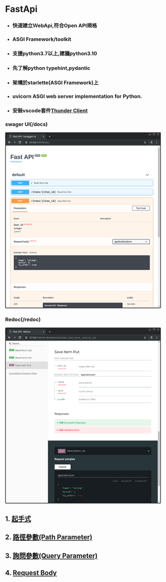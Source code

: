 # FastApi
- ### 快速建立ＷebApi,符合Open API規格
- ### ASGI Framework/toolkit
- ### 支援python3.7以上,建議python3.10
- ### 先了解python typehint,pydantic
- ### 架構於starlette(ASGI Framework)上
- ### uvicorn ASGI web server implementation for Python.
- ### 安裝vscode套件[Thunder Client](https://www.thunderclient.com/)

### swager UI(/docs)

![](./images/pic1.png)

### Redoc(/redoc)

![](./images/pic2.png)

## 1. [起手式](./起手式)
## 2. [路徑參數(Path Parameter)](./path_parameter)
## 3. [詢問參數(Query Parameter)](./query_parameter)
## 4. [Request Body](./request_body)
